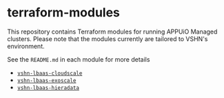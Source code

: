 # terraform-modules

This repository contains Terraform modules for running APPUiO Managed clusters.
Please note that the modules currently are tailored to VSHN's environment.

See the `README.md` in each module for more details

* [`vshn-lbaas-cloudscale`](./modules/vshn-lbaas-cloudscale/README.md)
* [`vshn-lbaas-exoscale`](./modules/vshn-lbaas-exoscale/README.md)
* [`vshn-lbaas-hieradata`](./modules/vshn-lbaas-hieradata/README.md)
